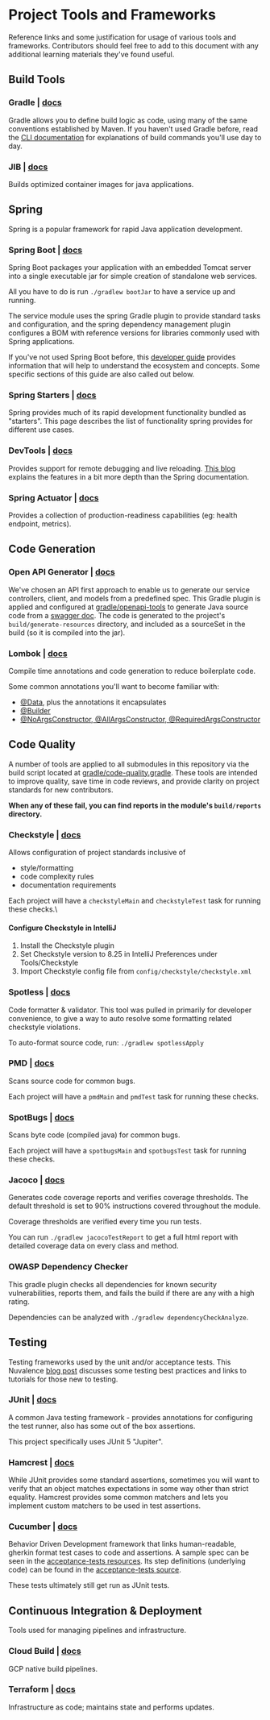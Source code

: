 # Project Tools and Frameworks
Reference links and some justification for usage of various tools
and frameworks. Contributors should feel free to add to this 
document with any additional learning materials they've found useful. 

## Build Tools

### Gradle | [docs](https://docs.gradle.org/current/userguide/userguide.html)
Gradle allows you to define build logic as code, using many of the same
conventions established by Maven. If you haven't used Gradle before, read 
the [CLI documentation](https://docs.gradle.org/current/userguide/command_line_interface.html) 
for explanations of build commands you'll use day to day.

### JIB | [docs](https://github.com/GoogleContainerTools/jib)
Builds optimized container images for java applications.

## Spring
Spring is a popular framework for rapid Java application development.

### Spring Boot | [docs](https://spring.io/projects/spring-boot)
Spring Boot packages your application with an embedded Tomcat server
into a single executable jar for simple creation of standalone web services.

All you have to do is run `./gradlew bootJar` to have a service up and running.

The service module uses the spring Gradle plugin to provide standard tasks
and configuration, and the spring dependency management plugin configures a BOM
with reference versions for libraries commonly used with Spring applications.

If you've not used Spring Boot before, this 
[developer guide](https://docs.spring.io/spring-boot/docs/current/reference/html/using.html#using)
provides information that will help to understand the ecosystem and concepts. Some specific sections
of this guide are also called out below.

### Spring Starters | [docs](https://docs.spring.io/spring-boot/docs/current/reference/html/using.html#using.build-systems.starters)
Spring provides much of its rapid development functionality bundled as "starters". 
This page describes the list of functionality spring provides for different use cases. 

### DevTools | [docs](https://docs.spring.io/spring-boot/docs/current/reference/html/using.html#using.devtools)
Provides support for remote debugging and live reloading. 
[This blog](https://www.baeldung.com/spring-boot-devtools) explains the features in a bit more depth
than the Spring documentation. 

### Spring Actuator | [docs](https://docs.spring.io/spring-boot/docs/current/reference/html/actuator.html)
Provides a collection of production-readiness capabilities (eg: health endpoint, metrics).

## Code Generation

### Open API Generator | [docs](https://github.com/OpenAPITools/openapi-generator/tree/master/modules/openapi-generator-gradle-plugin)
We've chosen an API first approach to enable us to generate our service controllers, 
client, and models from a predefined spec. This Gradle plugin is applied and configured at
[gradle/openapi-tools](../gradle/openapi-tools) to generate Java source code from a 
[swagger doc](../swagger.yaml). The code is generated to the project's 
`build/generate-resources` directory, and included as a sourceSet in the
build (so it is compiled into the jar).

### Lombok | [docs](https://projectlombok.org/)
Compile time annotations and code generation to reduce boilerplate code.

Some common annotations you'll want to become familiar with:
 - [@Data](https://projectlombok.org/features/Data), plus the annotations it encapsulates
 - [@Builder](https://projectlombok.org/features/Builder)
 - [@NoArgsConstructor, @AllArgsConstructor, @RequiredArgsConstructor](https://projectlombok.org/features/constructor)

## Code Quality
A number of tools are applied to all submodules in this repository via the build script
located at [gradle/code-quality.gradle](../gradle/code-quality.gradle). These tools are
intended to improve quality, save time in code reviews, and provide clarity on project 
standards for new contributors. 

**When any of these fail, you can find reports in the module's `build/reports` directory.**

### Checkstyle | [docs](https://checkstyle.sourceforge.io/)
Allows configuration of project standards inclusive of
 - style/formatting
 - code complexity rules
 - documentation requirements

Each project will have a `checkstyleMain` and `checkstyleTest` task for running these checks.\

#### Configure Checkstyle in IntelliJ
1. Install the Checkstyle plugin
2. Set Checkstyle version to 8.25 in IntelliJ Preferences under Tools/Checkstyle
3. Import Checkstyle config file from `config/checkstyle/checkstyle.xml`

### Spotless | [docs](https://github.com/diffplug/spotless)
Code formatter & validator. This tool was pulled in primarily for developer convenience, 
to give a way to auto resolve some formatting related checkstyle violations. 

To auto-format source code, run: `./gradlew spotlessApply`

### PMD | [docs](https://pmd.github.io/pmd-6.41.0/)
Scans source code for common bugs.

Each project will have a `pmdMain` and `pmdTest` task for running these checks.

### SpotBugs | [docs](https://spotbugs.readthedocs.io/en/stable/)
Scans byte code (compiled java) for common bugs.

Each project will have a `spotbugsMain` and `spotbugsTest` task for running these checks.

### Jacoco | [docs](https://www.jacoco.org/index.html)
Generates code coverage reports and verifies coverage thresholds. The default threshold is set
to 90% instructions covered throughout the module. 

Coverage thresholds are verified every time you run tests. 

You can run `./gradlew jacocoTestReport` to get a full html report with detailed coverage data
on every class and method. 


### OWASP Dependency Checker
This gradle plugin checks all dependencies for known security vulnerabilities, reports them,
and fails the build if there are any with a high rating. 

Dependencies can be analyzed with `./gradlew dependencyCheckAnalyze`.

## Testing
Testing frameworks used by the unit and/or acceptance tests. This Nuvalence 
[blog post](https://nuvalence.io/blog/getting-started-with-automated-testing) 
discusses some testing best practices and links to tutorials for those new to testing. 

### JUnit | [docs](https://junit.org/junit5/)
A common Java testing framework - provides annotations for configuring
the test runner, also has some out of the box assertions.

This project specifically uses JUnit 5 "Jupiter". 

### Hamcrest | [docs](http://hamcrest.org/JavaHamcrest/tutorial)
While JUnit provides some standard assertions, sometimes you will want
to verify that an object matches expectations in some way other than 
strict equality. Hamcrest provides some common matchers and lets you
implement custom matchers to be used in test assertions. 

### Cucumber | [docs](https://cucumber.io/docs/cucumber/)
Behavior Driven Development framework that links human-readable, gherkin
format test cases to code and assertions. A sample spec can be seen in the 
[acceptance-tests resources](../acceptance-tests/src/functionalTest/resources/io/nuvalence/platform/features/DeveloperExperience.feature).
Its step definitions (underlying code) can be found in the 
[acceptance-tests source](../acceptance-tests/src/functionalTest/java/io/nuvalence/platform/DeveloperExperienceStepDefinitions.java).

These tests ultimately still get run as JUnit tests. 

## Continuous Integration & Deployment
Tools used for managing pipelines and infrastructure. 

### Cloud Build | [docs](https://cloud.google.com/build/docs/overview)
GCP native build pipelines. 

### Terraform | [docs](https://learn.hashicorp.com/terraform?utm_source=terraform_io&utm_content=terraform_io_hero)
Infrastructure as code; maintains state and performs updates. 
